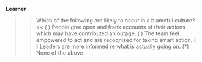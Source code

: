 **Learner**

>> Which of the following are likely to occur in a blameful culture? <<
( ) People give open and frank accounts of their actions which may have contributed an outage.
( ) The team feel empowered to act and are recognized for taking smart action.
( ) Leaders are more informed re what is actually going on.
(*) None of the above
